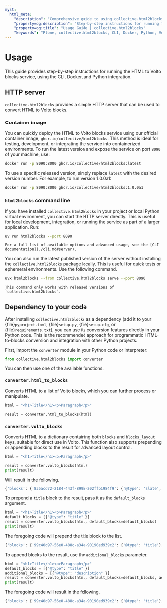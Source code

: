 ```yaml
---
myst:
  html_meta:
    "description": "Comprehensive guide to using collective.html2blocks: run the HTTP server, use the container image, and integrate as a Python dependency."
    "property=og:description": "Step-by-step instructions for running the HTML to Volto blocks service, using the CLI, Docker, and Python integration."
    "property=og:title": "Usage Guide | collective.html2blocks"
    "keywords": "Plone, collective.html2blocks, CLI, Docker, Python, Volto, blocks, converter, API, guide, usage"
---
```


# Usage

This guide provides step-by-step instructions for running the HTML to Volto blocks service, using the CLI, Docker, and Python integration.


## HTTP server

`collective.html2blocks` provides a simple HTTP server that can be used to convert HTML to Volto blocks.


### Container image

You can quickly deploy the HTML to Volto blocks service using our official container image, `ghcr.io/collective/html2blocks`. This method is ideal for testing, development, or integrating the service into containerized environments. To run the latest version and expose the service on port `8090` of your machine, use:

```bash
docker run -p 8090:8000 ghcr.io/collective/html2blocks:latest
```

To use a specific released version, simply replace `latest` with the desired version number. For example, to run version 1.0.0a1:

```bash
docker run -p 8090:8000 ghcr.io/collective/html2blocks:1.0.0a1
```


### `html2blocks` command line

If you have installed `collective.html2blocks` in your project or local Python virtual environment, you can start the HTTP server directly. This is useful for local development, integration, or running the service as part of a larger application. Run:

```bash
uv run html2blocks --port 8090
```

```{note}
For a full list of available options and advanced usage, see the [CLI documentation](./cli.md#server).
```


You can also run the latest published version of the server without installing the `collective.html2blocks` package locally. This is useful for quick tests or ephemeral environments.
Use the following command.

```bash
uvx html2blocks --from collective.html2blocks serve --port 8090
```

```{note}
This command only works with released versions of `collective.html2blocks`.
```


## Dependency to your code

After installing `collective.html2blocks` as a dependency (add it to your {file}`pyproject.toml`, {file}`setup.py`, {file}`setup.cfg`, or {file}`requirements.txt`), you can use its conversion features directly in your Python code. This is the recommended approach for programmatic HTML-to-blocks conversion and integration with other Python projects.

First, import the `converter` module in your Python code or interpreter:

```python
from collective.html2blocks import converter
```

You can then use one of the available functions.

### `converter.html_to_blocks`

Converts HTML to a list of Volto blocks, which you can further process or manipulate.

```python
html = "<h1>Title</h1><p>Paragraph</p>"

result = converter.html_to_blocks(html)
```


### `converter.volto_blocks`

Converts HTML to a dictionary containing both `blocks` and `blocks_layout` keys, suitable for direct use in Volto.
This function also supports prepending or appending blocks to the result for advanced layout control.

```python
html = "<h1>Title</h1><p>Paragraph</p>"

result = converter.volto_blocks(html)
print(result)
```

Will result in the following.

```python
{'blocks': {'835acd72-2184-443f-899b-202ffb1984f9': {'@type': 'slate', 'plaintext': 'Title', 'value': [{'type': 'h1', 'children': [{'text': 'Title'}]}]}, 'b91949ab-b85d-4615-9327-3e7a1084fc51': {'@type': 'slate', 'plaintext': 'Paragraph', 'value': [{'type': 'p', 'children': [{'text': 'Paragraph'}]}]}}, 'blocks_layout': {'items': ['835acd72-2184-443f-899b-202ffb1984f9', 'b91949ab-b85d-4615-9327-3e7a1084fc51']}}
```

To prepend a `title` block to the result, pass it as the `default_blocks` argument.

```python
html = "<h1>Title</h1><p>Paragraph</p>"
default_blocks = [{"@type": "title" }]
result = converter.volto_blocks(html, default_blocks=default_blocks)
print(result)
```

The foregoing code will prepend the title block to the list.

```python
{'blocks': {'99c40d97-56e0-488c-a34e-90190ed939c2': {'@type': 'title'}, '835acd72-2184-443f-899b-202ffb1984f9': {'@type': 'slate', 'plaintext': 'Title', 'value': [{'type': 'h1', 'children': [{'text': 'Title'}]}]}, 'b91949ab-b85d-4615-9327-3e7a1084fc51': {'@type': 'slate', 'plaintext': 'Paragraph', 'value': [{'type': 'p', 'children': [{'text': 'Paragraph'}]}]}}, 'blocks_layout': {'items': ['99c40d97-56e0-488c-a34e-90190ed939c2', '835acd72-2184-443f-899b-202ffb1984f9', 'b91949ab-b85d-4615-9327-3e7a1084fc51']}}
```

To append blocks to the result, use the `additional_blocks` parameter.

```python
html = "<h1>Title</h1><p>Paragraph</p>"
default_blocks = [{"@type": "title" }]
additional_blocks = [{"@type": "description" }]
result = converter.volto_blocks(html, default_blocks=default_blocks, additional_blocks)
print(result)
```

The foregoing code will result in the following.

```python
{'blocks': {'99c40d97-56e0-488c-a34e-90190ed939c2': {'@type': 'title'}, '835acd72-2184-443f-899b-202ffb1984f9': {'@type': 'slate', 'plaintext': 'Title', 'value': [{'type': 'h1', 'children': [{'text': 'Title'}]}]}, 'b91949ab-b85d-4615-9327-3e7a1084fc51': {'@type': 'slate', 'plaintext': 'Paragraph', 'value': [{'type': 'p', 'children': [{'text': 'Paragraph'}]}]}, 'd34b4273-d288-46c3-bd19-f3e7caea3c93': {'@type': 'title'}}, 'blocks_layout': {'items': ['99c40d97-56e0-488c-a34e-90190ed939c2', '835acd72-2184-443f-899b-202ffb1984f9', 'b91949ab-b85d-4615-9327-3e7a1084fc51', 'd34b4273-d288-46c3-bd19-f3e7caea3c93']}}
```
